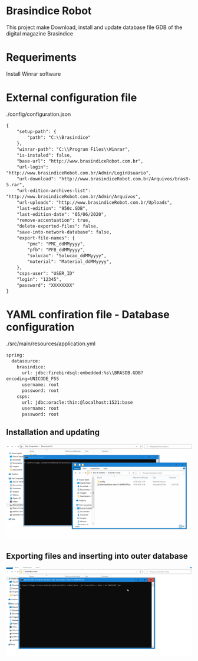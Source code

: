 # Brasindice Robot
This project make Download, install and update database file GDB of the digital magazine Brasindice

# Requeriments

Install Winrar software

# External configuration file
./config/configuration.json
```
{
    "setup-path": {
        "path": "C:\\Brasindice"
    },
    "winrar-path": "C:\\Program Files\\Winrar",
    "is-instaled": false,
    "base-url": "http://www.brasindiceRobot.com.br",
    "url-login": "http://www.brasindiceRobot.com.br/Admin/LoginUsuario",
    "url-download": "http://www.brasindiceRobot.com.br/Arquivos/bras8-5.rar",
    "url-edition-archives-list": "http://www.brasindiceRobot.com.br/Admin/Arquivos",
    "url-uploads": "http://www.brasindiceRobot.com.br/Uploads",
    "last-edition": "950c.GDB",
    "last-edition-date": "05/06/2020",
    "remove-accentuation": true,
    "delete-exported-files": false,
    "save-into-network-database": false,
    "export-file-names": {
        "pmc": "PMC_ddMMyyyy",
        "pfb": "PFB_ddMMyyyy",
        "solucao": "Solucao_ddMMyyyy",
        "material": "Material_ddMMyyyy",
    }, 
    "csps-user": "USER_ID"
    "login": "12345",
    "password": "XXXXXXXX"
}
```

# YAML confiration file - Database configuration
./src/main/resources/application.yml
```
spring:
  datasource:
    brasindice:
      url: jdbc:firebirdsql:embedded:%s\\BRASDB.GDB?encoding=UNICODE_FSS
      username: root
      password: root
    csps:
      url: jdbc:oracle:thin:@localhost:1521:base
      username: root
      password: root
```

## Installation and updating 
![knowhow](https://github.com/tiagoadmstz/brasindice-robot/blob/master/kh.gif)

## Exporting files and inserting into outer database
![knowhow2](https://github.com/tiagoadmstz/brasindice-robot/blob/master/kh2.gif)
